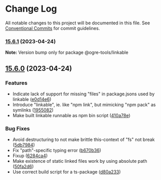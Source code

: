 # Change Log

All notable changes to this project will be documented in this file.
See [Conventional Commits](https://conventionalcommits.org) for commit guidelines.

### [15.6.1](https://github.com/ogre-works/ogre-tools/compare/v15.6.0...v15.6.1) (2023-04-24)

**Note:** Version bump only for package @ogre-tools/linkable

## [15.6.0](https://github.com/ogre-works/ogre-tools/compare/v15.5.1...v15.6.0) (2023-04-24)

### Features

- Indicate lack of support for missing "files" in package.jsons used by linkable ([e0d14e6](https://github.com/ogre-works/ogre-tools/commit/e0d14e661314ba15e22447b64fc9208d20e7a020))
- Introduce "linkable", ie. like "npm link", but mimicking "npm pack" as symlinks ([1955082](https://github.com/ogre-works/ogre-tools/commit/1955082490f3513ca0e19e73228edc8932fe0f94))
- Make built linkable runnable as npm bin script ([410a78e](https://github.com/ogre-works/ogre-tools/commit/410a78e11ed2d46886a61376afdbb0d960c8560a))

### Bug Fixes

- Avoid destructuring to not make brittle this-context of "fs" not break ([5db7984](https://github.com/ogre-works/ogre-tools/commit/5db7984bbc8f927f61577dd1475c8e4f8662015c))
- Fix "path"-specific typing error ([b670b36](https://github.com/ogre-works/ogre-tools/commit/b670b3631f967cf0c844a99d88e4c60e2cdf6f4d))
- Fixup ([6284ca4](https://github.com/ogre-works/ogre-tools/commit/6284ca4f14d5b2ded89f755139b8e1b91b2b4e98))
- Make existence of static linked files work by using absolute path ([50fa2d6](https://github.com/ogre-works/ogre-tools/commit/50fa2d6a21fa836cb933d3970fa3d55db341d795))
- Use correct build script for a ts-package ([d80a233](https://github.com/ogre-works/ogre-tools/commit/d80a233d0ae78f9fb4d5c03398d060e9171520ab))
